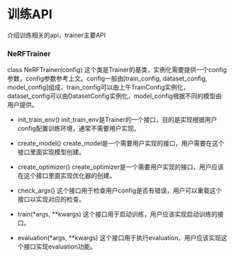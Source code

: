 # 训练API
介绍训练相关的api，trainer主要API
### NeRFTrainer
class NeRFTrainer(config)
这个类是Trainer的基类，实例化需要提供一个config参数，config参数参考上文。config一般由[train_config, dataset_config, model_config]组成，train_config可以由上午TrainConfig实例化，dataset_config可以由DatasetConfig实例化，model_config根据不同的模型由用户提供。

* init_train_env()
init_train_env是Trainer的一个接口，目的是实现根据用户config配置训练环境，通常不需要用户实现。

* create_model()
create_model是一个需要用户实现的接口，用户需要在这个接口里面实现模型创建。

* create_optimizer()
create_optimizer是一个需要用户实现的接口，用户应该在这个接口里面实现优化器的创建。

* check_args()
这个接口用于检查用户config是否有错误，用户可以重载这个接口以实现对应的检查。

* train(*args, **kwargs)
这个接口用于启动训练，用户应该实现启动训练的接口。

* evaluation(*args, **kwargs)
这个接口用于执行evaluation，用户应该实现这个接口实现evaluation功能。
